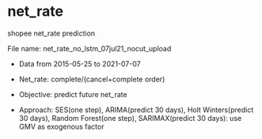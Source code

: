 # net_rate
shopee net_rate prediction

File name: net_rate_no_lstm_07jul21_nocut_upload
- Data from 2015-05-25 to 2021-07-07

- Net_rate: complete/(cancel+complete order)

- Objective: predict future net_rate

- Approach: SES(one step), ARIMA(predict 30 days), Holt Winters(predict 30 days), Random Forest(one step), SARIMAX(predict 30 days): use GMV as exogenous factor
